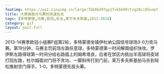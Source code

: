 ```yaml
---
featimg: https://ws1.sinaimg.cn/large/7bb8bd97gy1fxkbk09rfzg20ci05nnpf.gif
title: 大黄蜂面对马赛的快速反击
tags: [多特蒙德,马赛,欧冠,反击,莱万多夫斯基,2013-2014]
category: gif
layout: post-full
---
```


2013-14赛季欧冠小组赛F组第2轮，多特蒙德坐镇伊杜纳公园信号球场3-0力克马赛。第19分钟，马赛主罚前场左路任意球，多特蒙德第一时间解围组织快攻。罗伊斯左路得球第一时间分给右路插上的姆希塔良，后者在禁区内挑出半高球将皮球打回左路，杜尔姆面对门将不贪功、一脚斜传打到门前，莱万多夫斯基拍马杀到轻松推射空门得手。1-0，多特蒙德先拔头筹。